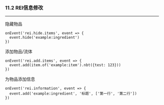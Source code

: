 ### 11.2 REI信息修改

------

隐藏物品

```
onEvent('rei.hide.items', event => {
  event.hide('example:ingredient')
})
```

添加物品/流体

```
onEvent('rei.add.items', event => {
  event.add(item.of('example:item').nbt({test: 123}))
})
```

为物品添加信息

```
onEvent('rei.information', event => {
  event.add('example:ingredient', '标题', ['第一行', '第二行'])
})
```

